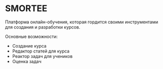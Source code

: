 # SMORTEE

Платформа онлайн-обучения, которая гордится своими инструментами для создания и разработки курсов.

Основные возможности:

- Создание курса
- Редактор статей для курса
- Реактор задач для учеников
- Оценка задач
